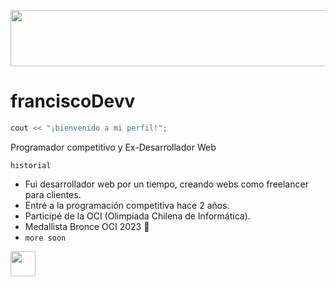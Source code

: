 <img src="https://media.giphy.com/media/quEsMOrr3hmQ8/giphy.gif" width="1000px" height="90px"></img>

# franciscoDevv

```c++
cout << "¡bienvenido a mi perfil!";
```

Programador competitivo y Ex-Desarrollador Web

`historial`
- Fui desarrollador web por un tiempo, creando webs como freelancer para clientes.
- Entré a la programación competitiva hace 2 años.
- Participé de la OCI (Olimpiada Chilena de Informática).
- Medallista Bronce OCI 2023 🥉
- `more soon`















<img src="https://media.giphy.com/media/vFKqnCdLPNOKc/giphy.gif" width="40" height="40" />

